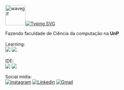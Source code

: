 <a href="https://emoji.gg/emoji/wavegif_1860"><img src="https://cdn3.emoji.gg/emojis/wavegif_1860.gif" width="64px" height="64px" alt="wavegif"></a>[![Typing SVG](https://readme-typing-svg.demolab.com?font=Fira+Code&pause=1000&width=435&lines=Hello+people;My+name+is+Pedro+Evaristo;I'm+from+Brazil%2C+Natal)](https://git.io/typing-svg)

Fazendo faculdade de Ciência da computação na **UnP**
<br>
<br>
Learning:<br>
![](https://img.shields.io/badge/MySQL-00000F?style=for-the-badge&logo=mysql&logoColor=white](https://img.shields.io/badge/MySQL-005C84?style=for-the-badge&logo=mysql&logoColor=white)https://img.shields.io/badge/MySQL-005C84?style=for-the-badge&logo=mysql&logoColor=white)
![](https://img.shields.io/badge/Java-ED8B00?style=for-the-badge&logo=openjdk&logoColor=white)
<br>
<br>
IDE:
<br>
![](https://img.shields.io/badge/IntelliJ_IDEA-000000.svg?style=for-the-badge&logo=intellij-idea&logoColor=white)
![](https://img.shields.io/badge/Visual_Studio_Code-0078D4?style=for-the-badge&logo=visual%20studio%20code&logoColor=white)

Social midia:<br>
[![instagram](https://img.shields.io/badge/Instagram-E4405F?style=for-the-badge&logo=instagram&logoColor=white)](https://www.instagram.com/pedroeva.com.br/?hl=pt-br)
[![Linkedin](https://img.shields.io/badge/LinkedIn-0077B5?style=for-the-badge&logo=linkedin&logoColor=white)](https://www.linkedin.com/in/pedrodz/)
[![Gmail](https://img.shields.io/badge/Gmail-D14836?style=for-the-badge&logo=gmail&logoColor=white)]()

